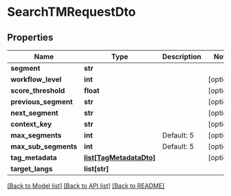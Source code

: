 # SearchTMRequestDto

## Properties
Name | Type | Description | Notes
------------ | ------------- | ------------- | -------------
**segment** | **str** |  | 
**workflow_level** | **int** |  | [optional] 
**score_threshold** | **float** |  | [optional] 
**previous_segment** | **str** |  | [optional] 
**next_segment** | **str** |  | [optional] 
**context_key** | **str** |  | [optional] 
**max_segments** | **int** | Default: 5 | [optional] 
**max_sub_segments** | **int** | Default: 5 | [optional] 
**tag_metadata** | [**list[TagMetadataDto]**](TagMetadataDto.md) |  | [optional] 
**target_langs** | **list[str]** |  | 

[[Back to Model list]](../README.md#documentation-for-models) [[Back to API list]](../README.md#documentation-for-api-endpoints) [[Back to README]](../README.md)


